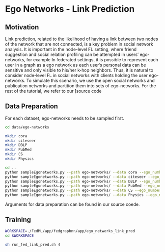 # Ego Networks - Link Prediction

## Motivation

Link prediction, related to the likelihood of having a link between two nodes of the network that are not connected, is a key problem in social network analysis. It is important in the node-level FL setting, where friend
suggestion and social relation profiling can be attempted in users’ ego-networks, for example In federated settings, it is possible to represent each user in a graph as a ego network as each user’s personal data can be sensitive and only
visible to his/her k-hop neighbors. Thus, it is natural to consider node-level FL in social networks with clients holding the user ego-networks. To simulate this scenario, we use the open social networks
and publication networks and partition them into sets of ego-networks. For the rest of the tutorial, we refer to our [source code 

## Data Preparation

For each dataset, ego-networks needs to be sampled first.  

``` sh
cd data/ego-networks

mkdir cora
mkdir citeseer
mkdir DBLP
mkdir PubMed
mkdir CS
mkdir Physics

cd ..
python sampleEgonetworks.py --path ego-networks/ --data cora --ego_number 1000 --hop_number 2
python sampleEgonetworks.py --path ego-networks/ --data citeseer --ego_number 1000 --hop_number 2
python sampleEgonetworks.py --path ego-networks/ --data DBLP --ego_number 1000 --hop_number 2
python sampleEgonetworks.py --path ego-networks/ --data PubMed --ego_number 1000 --hop_number 2
python sampleEgonetworks.py --path ego-networks/ --data CS --ego_number 1000 --hop_number 2
python sampleEgonetworks.py --path ego-networks/ --data Physics --ego_number 1000 --hop_number 2
```

Arguments for data preparation can be found in our source coede.

## Training

``` sh
WORKSPACE=./FedML/app/fedgraphnn/app/ego_networks_link_pred
cd $WORKSPACE

sh run_fed_link_pred.sh 4
```
